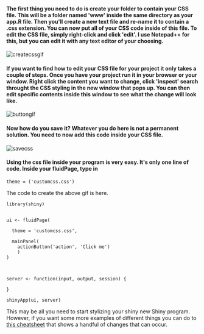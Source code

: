 #### The first thing you need to do is create your folder to contain your CSS file. This will be a folder named 'www' inside the same directory as your app.R file. Then you'll create a new text file and re-name it to contain a .css extension. You can now put all of your CSS code inside of this file. To edit the CSS file, simply right-click and click 'edit'. I use Notepad++ for this, but you can edit it with any text editor of your choosing. 

![createcssgif](https://user-images.githubusercontent.com/41200583/44587595-0a455f00-a779-11e8-8e17-e53ba567ccf4.gif)

#### If you want to find how to edit your CSS file for your project it only takes a couple of steps. Once you have your project run it in your browser or your window. Right click the content you want to change, click 'inspect' search throught the CSS styling in the new window that pops up. You can then edit specific contents inside this window to see what the change will look like. 

![buttongif](https://user-images.githubusercontent.com/41200583/44591075-5ba61c00-a782-11e8-90b1-1e5dc88ae091.gif)

#### Now how do you save it? Whatever you do here is not a permanent solution. You need to now add this code inside your CSS file. 

![savecss](https://user-images.githubusercontent.com/41200583/44589641-a9b92080-a77e-11e8-8446-bb8e20f01190.gif)


#### Using the css file inside your program is very easy. It's only one line of code. Inside your fluidPage, type in 

```theme = ('customcss.css')```

The code to create the above gif is here.

```
library(shiny)


ui <- fluidPage(
  
  theme = 'customcss.css',
  
  mainPanel(
    actionButton('action', 'Click me')
    )
)



server <- function(input, output, session) {
  
}

shinyApp(ui, server)
```


This may be all you need to start stylizing your shiny new Shiny program. However, if you want some more examples of different things you can do to [this cheatsheet](cheatsheet.md) that shows a handful of changes that can occur.
